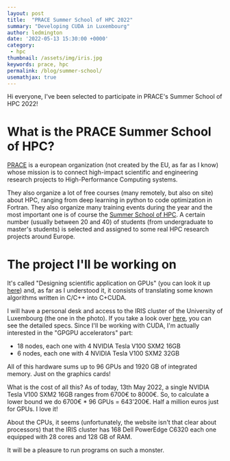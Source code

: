 ```yaml
---
layout: post
title:  "PRACE Summer School of HPC 2022"
summary: "Developing CUDA in Luxembourg"
author: ledmington
date: '2022-05-13 15:30:00 +0000'
category:
 - hpc
thumbnail: /assets/img/iris.jpg
keywords: prace, hpc
permalink: /blog/summer-school/
usemathjax: true
---
```


Hi everyone, I've been selected to participate in PRACE's Summer School of HPC 2022!

# What is the PRACE Summer School of HPC?
[PRACE](https://prace-ri.eu/) is a european organization (not created by the EU, as far as I know) whose mission is to connect high-impact scientific and engineering research projects to High-Performance Computing systems.

They also organize a lot of free courses (many remotely, but also on site) about HPC, ranging from deep learning in python to code optimization in Fortran. They also organize many training events during the year and the most important one is of course the [Summer School of HPC](https://summerofhpc.prace-ri.eu/). A certain number (usually between 20 and 40) of students (from undergraduate to master's students) is selected and assigned to some real HPC research projects around Europe.

# The project I'll be working on
It's called "Designing scientific application on GPUs" (you can look it up [here](https://summerofhpc.prace-ri.eu/designing-scientific-applications-on-gpus-2/)) and, as far as I understood it, it consists of translating some known algorithms written in C/C++ into C+CUDA.

I will have a personal desk and access to the IRIS cluster of the University of Luxembourg (the one in the photo). If you take a look over [here](https://hpc.uni.lu/old/systems/iris/), you can see the detailed specs. Since I'll be working with CUDA, I'm actually interested in the "GPGPU accelerators" part:
- 18 nodes, each one with 4 NVIDIA Tesla V100 SXM2 16GB
- 6 nodes, each one with 4 NVIDIA Tesla V100 SXM2 32GB

All of this hardware sums up to 96 GPUs and 1920 GB of integrated memory. Just on the graphics cards!

What is the cost of all this? As of today, 13th May 2022, a single NVIDIA Tesla V100 SXM2 16GB ranges from 6700€ to 8000€. So, to calculate a lower bound we do 6700€ * 96 GPUs = 643'200€. Half a million euros just for GPUs. I love it!

About the CPUs, it seems (unfortunately, the website isn't that clear about processors) that the IRIS cluster has 168 Dell PowerEdge C6320 each one equipped with 28 cores and 128 GB of RAM.

It will be a pleasure to run programs on such a monster.
